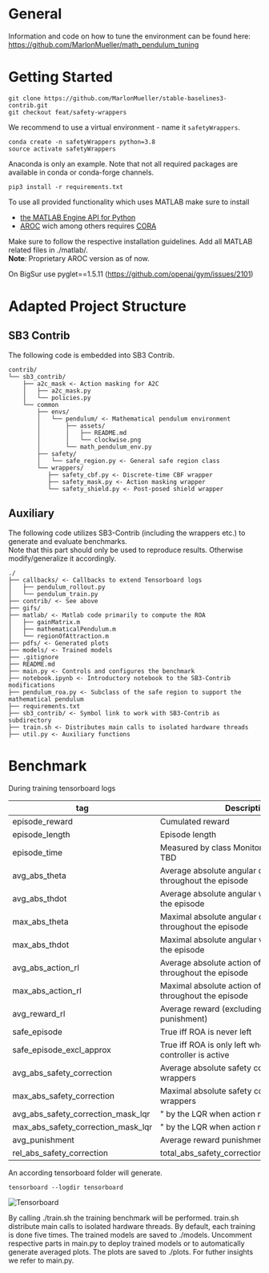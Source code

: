 # General


Information and code on how to tune the environment can be found here: https://github.com/MarlonMueller/math_pendulum_tuning

# Getting Started

```
git clone https://github.com/MarlonMueller/stable-baselines3-contrib.git
git checkout feat/safety-wrappers
```
We recommend to use a virtual environment - name it ``safetyWrappers``.
```
conda create -n safetyWrappers python=3.8
source activate safetyWrappers
```
Anaconda is only an example. Note that not all required packages are available in conda or conda-forge channels.
```
pip3 install -r requirements.txt
```
To use all provided functionality which uses MATLAB make sure to install
- [the MATLAB Engine API for Python](https://de.mathworks.com/help/matlab/matlab_external/install-the-matlab-engine-for-python.html)
- [AROC](https://tumcps.github.io/AROC/) wich among others requires [CORA](https://tumcps.github.io/CORA/)

Make sure to follow the respective installation guidelines.
Add all MATLAB related files in ./matlab/.<br>
**Note**: Proprietary AROC version as of now.

On BigSur use pyglet==1.5.11 (https://github.com/openai/gym/issues/2101)

<!---
'stable-baselines3[extra]'
pypoman
scipy
cvxopt?
python3 main.py --flag 0
./train.sh 
--->

# Adapted Project Structure

## SB3 Contrib

The following code is embedded into SB3 Contrib.

```
contrib/
└── sb3_contrib/
    ├── a2c_mask <- Action masking for A2C
    │   ├── a2c_mask.py
    │   └── policies.py
    └── common
        ├── envs/
        │   └── pendulum/ <- Mathematical pendulum environment
        │       ├── assets/
        │       │   ├── README.md
        │       │   └── clockwise.png
        │       └── math_pendulum_env.py
        ├── safety/
        │   └── safe_region.py <- General safe region class
        └── wrappers/
           ├── safety_cbf.py <- Discrete-time CBF wrapper
           ├── safety_mask.py <- Action masking wrapper
           └── safety_shield.py <- Post-posed shield wrapper

```

## Auxiliary

The following code utilizes SB3-Contrib (including the wrappers etc.) to generate and evaluate benchmarks.<br>
Note that this part should only be used to reproduce results. Otherwise modify/generalize it accordingly.

```
./
├── callbacks/ <- Callbacks to extend Tensorboard logs
│   ├── pendulum_rollout.py
│   └── pendulum_train.py
├── contrib/ <- See above
├── gifs/
├── matlab/ <- Matlab code primarily to compute the ROA
│   ├── gainMatrix.m
│   ├── mathematicalPendulum.m
│   └── regionOfAttraction.m
├── pdfs/ <- Generated plots
├── models/ <- Trained models
├── .gitignore
├── README.md
├── main.py <- Controls and configures the benchmark
├── notebook.ipynb <- Introductory notebook to the SB3-Contrib modifications
├── pendulum_roa.py <- Subclass of the safe region to support the mathematical pendulum
├── requirements.txt
├── sb3_contrib/ <- Symbol link to work with SB3-Contrib as subdirectory
├── train.sh <- Distributes main calls to isolated hardware threads
├── util.py <- Auxiliary functions

```

# Benchmark

During training tensorboard logs

| tag        | Description      | 
| ------------- |-------------| 
| episode_reward     | Cumulated reward |
| episode_length      | Episode length   |  
| episode_time | Measured by class Monitor(gym.Wrapper) TBD|
| avg_abs_theta     | Average absolute angular displacement throughout the episode  |
| avg_abs_thdot     | Average absolute angular velocity throughout the episode  |
| max_abs_theta     | Maximal absolute angular displacement throughout the episode  |
| max_abs_thdot     | Maximal absolute angular velocity throughout the episode |
| avg_abs_action_rl     |  Average absolute action of the policy throughout the episode|
| max_abs_action_rl     |  Maximal absolute action of the policy throughout the episode |
| avg_reward_rl     | Average reward (excluding reward punishment) |
| safe_episode     | True iff ROA is never left |
| safe_episode_excl_approx     | True iff ROA is only left whenever the fail-safe controller is active |
| avg_abs_safety_correction     | Average absolute safety correction by the wrappers |
| max_abs_safety_correction     | Maximal absolute safety correction by the wrappers |
| avg_abs_safety_correction_mask_lqr     | " by the LQR when action masking is used  |
| max_abs_safety_correction_mask_lqr     | " by the LQR when action masking is used |
| avg_punishment     | Average reward punishment |
| rel_abs_safety_correction     | total_abs_safety_correction/total_abs_action_rl |

An according tensorboard folder will generate.

```
tensorboard --logdir tensorboard
```

![Tensorboard](https://github.com/MarlonMueller/stable-baselines3-contrib/blob/feat/safety-wrappers/gifs/tensorboard.png?raw=true)

By calling ./train.sh the training benchmark will be performed. train.sh distribute main calls to isolated hardware threads. By default, each training is done five times. The trained models are saved to ./models. Uncomment respective parts in main.py to deploy trained models or to automatically generate averaged plots. The plots are saved to ./plots. For futher insights we refer to main.py.

